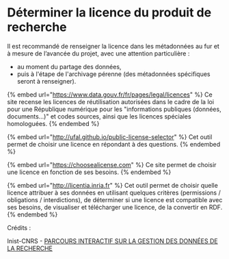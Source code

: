 # Déterminer la licence du produit de recherche

Il est recommandé de renseigner la licence dans les métadonnées au fur et à mesure de l’avancée du projet, avec une attention particulière :

* au moment du partage des données,
* puis à l'étape de l'archivage pérenne (des métadonnées spécifiques seront à renseigner).

{% embed url="https://www.data.gouv.fr/fr/pages/legal/licences" %}
Ce site recense les licences de réutilisation autorisées dans le cadre de la loi pour une République numérique pour les "informations publiques (données, documents...)" et codes sources, ainsi que les licences spéciales homologuées.
{% endembed %}

{% embed url="http://ufal.github.io/public-license-selector" %}
Cet outil permet de choisir une licence en répondant à des questions.
{% endembed %}

{% embed url="https://choosealicense.com" %}
Ce site permet de choisir une licence en fonction de ses besoins.
{% endembed %}

{% embed url="http://licentia.inria.fr" %}
Cet outil permet de choisir quelle licence attribuer à ses données en utilisant quelques critères (permissions / obligations / interdictions), de déterminer si une licence est compatible avec ses besoins, de visualiser et télécharger une licence, de la convertir en RDF.
{% endembed %}

Crédits :

Inist-CNRS - [PARCOURS INTERACTIF SUR LA GESTION DES DONNÉES DE LA RECHERCHE](https://doranum.fr/enjeux-benefices/parcours-interactif-sur-la-gestion-des-donnees-de-la-recherche/)
